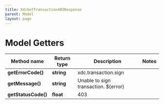```yaml
---
title: XdcGetTransaction403Response
parent: Model
layout: page
---
```


# Model Getters

Method name | Return type | Description | Notes
------------ | ------------- | ------------- | -------------
**getErrorCode()** | **string** | xdc.transaction.sign |
**getMessage()** | **string** | Unable to sign transaction. ${error} |
**getStatusCode()** | **float** | 403 |

